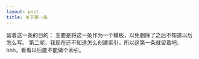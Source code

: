 ```yaml
---
layout: post
title: 关于第一条
---
```


留着这一条的目的：
主要是将这一条作为一个模板，以免删除了之后不知道以后怎么写。
第二呢，我现在还不知道怎么创建索引，所以这第一条就留着吧。hhh，看看以后能不能做个索引。
